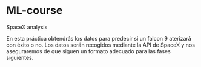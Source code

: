 # ML-course
SpaceX analysis

En esta práctica obtendrás los datos para predecir si un falcon 9 aterizará con éxito o no. Los datos serán recogidos mediante la API de SpaceX y nos aseguraremos de que siguen un formato adecuado para las fases siguientes.
